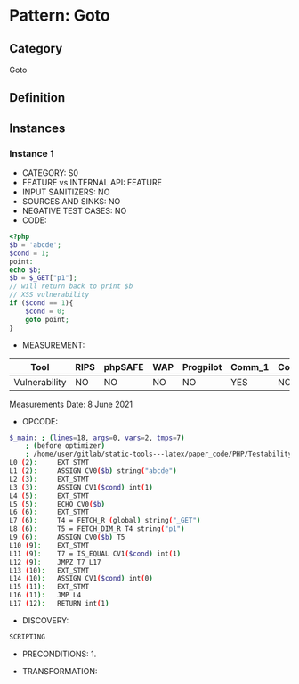 # Pattern: Goto

## Category

Goto

## Definition

## Instances

### Instance 1

- CATEGORY: S0
- FEATURE vs INTERNAL API: FEATURE
- INPUT SANITIZERS:  NO
- SOURCES AND SINKS: NO 
- NEGATIVE TEST CASES: NO
- CODE:

```php
<?php
$b = 'abcde';
$cond = 1;
point:
echo $b;
$b = $_GET["p1"];
// will return back to print $b
// XSS vulnerability
if ($cond == 1){
    $cond = 0;
    goto point;
}
```

- MEASUREMENT:

| Tool          | RIPS | phpSAFE | WAP  | Progpilot | Comm_1 | Comm_2 | Correct |
| ------------- | ---- | ------- | ---- | --------- | ------- | --------- | ------- |
| Vulnerability | NO   | NO      | NO   | NO        | YES     | NO        | YES     |
Measurements Date: 8 June 2021

- OPCODE:

```bash
$_main: ; (lines=18, args=0, vars=2, tmps=7)
    ; (before optimizer)
    ; /home/user/gitlab/static-tools---latex/paper_code/PHP/Testability_Patterns/69_goto/69_goto.php:1-12
L0 (2):     EXT_STMT
L1 (2):     ASSIGN CV0($b) string("abcde")
L2 (3):     EXT_STMT
L3 (3):     ASSIGN CV1($cond) int(1)
L4 (5):     EXT_STMT
L5 (5):     ECHO CV0($b)
L6 (6):     EXT_STMT
L7 (6):     T4 = FETCH_R (global) string("_GET")
L8 (6):     T5 = FETCH_DIM_R T4 string("p1")
L9 (6):     ASSIGN CV0($b) T5
L10 (9):    EXT_STMT
L11 (9):    T7 = IS_EQUAL CV1($cond) int(1)
L12 (9):    JMPZ T7 L17
L13 (10):   EXT_STMT
L14 (10):   ASSIGN CV1($cond) int(0)
L15 (11):   EXT_STMT
L16 (11):   JMP L4
L17 (12):   RETURN int(1)
```

- DISCOVERY:

```bash
SCRIPTING
```

- PRECONDITIONS:
   1.

- TRANSFORMATION: 

```

```

